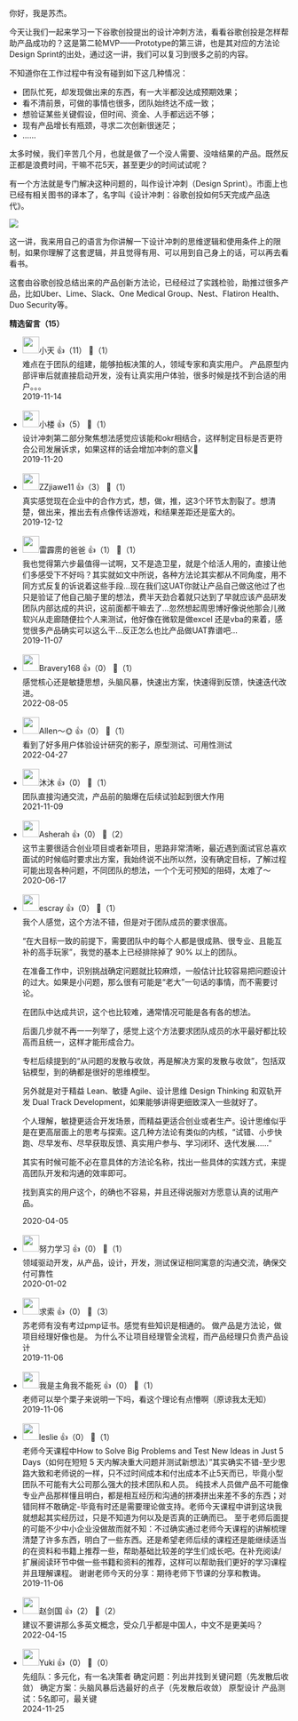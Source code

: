 你好，我是苏杰。

今天让我们一起来学习一下谷歌创投提出的设计冲刺方法，看看谷歌创投是怎样帮助产品成功的？这是第二轮MVP——Prototype的第三讲，也是其对应的方法论Design Sprint的出处，通过这一讲，我们可以复习到很多之前的内容。

不知道你在工作过程中有没有碰到如下这几种情况：

- 团队忙死，却发现做出来的东西，有一大半都没达成预期效果；
- 看不清前景，可做的事情也很多，团队始终达不成一致；
- 想验证某些关键假设，但时间、资金、人手都远远不够；
- 现有产品增长有瓶颈，寻求二次创新很迷茫；
- ……

太多时候，我们辛苦几个月，也就是做了一个没人需要、没啥结果的产品。既然反正都是浪费时间，干嘛不花5天，甚至更少的时间试试呢？

有一个方法就是专门解决这种问题的，叫作设计冲刺（Design Sprint）。市面上也已经有相关图书的译本了，名字叫《设计冲刺：谷歌创投如何5天完成产品迭代》。

![](https://static001.geekbang.org/resource/image/70/6e/701a88ed0ddc4597b27fc73b8cc4906e.png?wh=1920%2A1064)

这一讲，我来用自己的语言为你讲解一下设计冲刺的思维逻辑和使用条件上的限制，如果你理解了这套逻辑，并且觉得有用、可以用到自己身上的话，可以再去看看书。

这套由谷歌创投总结出来的产品创新方法论，已经经过了实践检验，助推过很多产品，比如Uber、Lime、Slack、One Medical Group、Nest、Flatiron Health、Duo Security等。
<div><strong>精选留言（15）</strong></div><ul>
<li><img src="https://static001.geekbang.org/account/avatar/00/1a/13/40/8898544a.jpg" width="30px"><span>小天</span> 👍（11） 💬（1）<div>难点在于团队的组建，能够拍板决策的人，领域专家和真实用户。
产品原型内部评审后就直接启动开发，没有让真实用户体验，很多时候是找不到合适的用户。。。</div>2019-11-14</li><br/><li><img src="https://static001.geekbang.org/account/avatar/00/11/02/2f/9f72b891.jpg" width="30px"><span>小楼</span> 👍（5） 💬（1）<div>设计冲刺第二部分聚焦想法感觉应该能和okr相结合，这样制定目标是否更符合公司发展诉求，如果这样的话会增加冲刺的意义🤔</div>2019-11-20</li><br/><li><img src="https://static001.geekbang.org/account/avatar/00/1b/0a/27/81af5adc.jpg" width="30px"><span>ZZjiawe11</span> 👍（3） 💬（1）<div>真实感觉现在企业中的合作方式，想，做，推，这3个环节太割裂了。想清楚，做出来，推出去有点像传话游戏，和结果差距还是蛮大的。</div>2019-12-12</li><br/><li><img src="https://static001.geekbang.org/account/avatar/00/11/15/02/66f65388.jpg" width="30px"><span>雷霹雳的爸爸</span> 👍（1） 💬（1）<div>我也觉得第六步最值得一试啊，又不是造卫星，就是个给活人用的，直接让他们多感受下不好吗？其实就如文中所说，各种方法论其实都从不同角度，用不同方式反复的诉说着这些手段…现在我们这UAT你就让产品自己做这他过了也只是验证了他自己脑子里的想法，费半天劲合着就只达到了早就应该产品研发团队内部达成的共识，这前面都干嘛去了…忽然想起周思博好像说他那会儿微软兴从走廊随便拉个人来测试，他好像在微软是做excel 还是vba的来着，感觉很多产品确实可以这么干…反正怎么也比产品做UAT靠谱吧…</div>2019-11-07</li><br/><li><img src="https://static001.geekbang.org/account/avatar/00/12/d0/4d/2116c1a4.jpg" width="30px"><span>Bravery168</span> 👍（0） 💬（1）<div>感觉核心还是敏捷思想，头脑风暴，快速出方案，快速得到反馈，快速迭代改进。</div>2022-08-05</li><br/><li><img src="https://static001.geekbang.org/account/avatar/00/24/ff/a9/b03399fd.jpg" width="30px"><span>Allen～🌞</span> 👍（0） 💬（1）<div>看到了好多用户体验设计研究的影子，原型测试、可用性测试</div>2022-04-27</li><br/><li><img src="https://static001.geekbang.org/account/avatar/00/28/42/31/c38d39ce.jpg" width="30px"><span>沐沐</span> 👍（0） 💬（1）<div>团队直接沟通交流，产品前的脑爆在后续试验起到很大作用</div>2021-11-09</li><br/><li><img src="https://static001.geekbang.org/account/avatar/00/1e/7e/a4/222287bc.jpg" width="30px"><span>Asherah</span> 👍（0） 💬（2）<div>这节主要很适合创业项目或者新项目，思路非常清晰，最近遇到面试官总喜欢面试的时候临时要求出方案，我始终说不出所以然，没有确定目标，了解过程可能出现各种问题，不同团队的想法，一个个无可预知的阻碍，太难了～</div>2020-06-17</li><br/><li><img src="https://static001.geekbang.org/account/avatar/00/0f/92/6d/becd841a.jpg" width="30px"><span>escray</span> 👍（0） 💬（1）<div>我个人感觉，这个方法不错，但是对于团队成员的要求很高。

“在大目标一致的前提下，需要团队中的每个人都是很成熟、很专业、且能互补的高手玩家”，我觉的基本上已经排除掉了 90% 以上的团队。

在准备工作中，识别挑战确定问题就比较麻烦，一般估计比较容易把问题设计的过大。如果是小问题，那么很有可能是“老大”一句话的事情，而不需要讨论。

在团队中达成共识，这个也比较难，通常情况可能是各有各的想法。

后面几步就不再一一列举了，感觉上这个方法要求团队成员的水平最好都比较高而且统一，这样才能形成合力。

专栏后续提到的“从问题的发散与收敛，再是解决方案的发散与收敛”，包括双钻模型，到的确都是很好的思维模型。

另外就是对于精益 Lean、敏捷 Agile、设计思维 Design Thinking 和双轨开发 Dual Track Development，如果能够讲得更细致深入一些就好了。

个人理解，敏捷更适合开发场景，而精益更适合创业或者生产。设计思维似乎是在更高层面上的思考与探索。这几种方法论有类似的内核，“试错、小步快跑、尽早发布、尽早获取反馈、真实用户参与、学习闭环、迭代发展……”

其实有时候可能不必在意具体的方法论名称，找出一些具体的实践方式，来提高团队开发和沟通的效率即可。

找到真实的用户这个，的确也不容易，并且还得说服对方愿意认真的试用产品。</div>2020-04-05</li><br/><li><img src="https://static001.geekbang.org/account/avatar/00/10/9b/72/99b52254.jpg" width="30px"><span>努力学习</span> 👍（0） 💬（1）<div>领域驱动开发，从产品，设计，开发，测试保证相同寓意的沟通交流，确保交付可靠性</div>2020-01-02</li><br/><li><img src="https://static001.geekbang.org/account/avatar/00/10/fa/7d/e9a1ebcb.jpg" width="30px"><span>求索</span> 👍（0） 💬（3）<div>苏老师有没有考过pmp证书。感觉有些知识是相通的。
做产品是方法论，做项目经理好像也是。
为什么不让项目经理管全流程，而产品经理只负责产品设计</div>2019-11-06</li><br/><li><img src="https://static001.geekbang.org/account/avatar/00/1a/1e/45/1dcf2d74.jpg" width="30px"><span>我是主角我不能死</span> 👍（0） 💬（1）<div>老师可以举个栗子来说明一下吗，看这个理论有点懵啊（原谅我太无知）</div>2019-11-06</li><br/><li><img src="https://static001.geekbang.org/account/avatar/00/14/34/df/64e3d533.jpg" width="30px"><span>leslie</span> 👍（0） 💬（1）<div>       老师今天课程中How to Solve Big Problems and Test New Ideas in Just 5 Days（如何在短短 5 天内解决重大问题并测试新想法）”其实确实不错-至少思路大致和老师说的一样，只不过时间成本和付出成本不止5天而已，毕竟小型团队不可能有大公司那么强大的技术团队和人员。
       纯技术人员做产品不可能像专业产品那样懂且明白，都是相互经历和沟通的拼凑拼出来差不多的东西；对错同样不敢确定-毕竟有时还是需要理论做支持。老师今天课程中讲到这块我就想起其实经历过，只是不知道为何以及是否真的正确而已。 
       至于老师后面提的可能不少中小企业没做故而就不知：不过确实通过老师今天课程的讲解梳理清楚了许多东西，明白了一些东西。还是希望老师后续的课程还是能继续适当的在资料和书籍上推荐一些，帮助基础比较差的学生们成长吧。在补充阅读&#47;扩展阅读环节中做一些书籍和资料的推荐，这样可以帮助我们更好的学习课程并且理解课程。
        谢谢老师今天的分享：期待老师下节课的分享和教诲。</div>2019-11-06</li><br/><li><img src="https://thirdwx.qlogo.cn/mmopen/vi_32/Q0j4TwGTfTL4QcuLUvATneiaAXZQ0iaCmqLYicH9Vg2HKrr29NnUWErTnoZibgcsWH8icyAgFpBEOACxVwgZtPe63GQ/132" width="30px"><span>赵剑国</span> 👍（2） 💬（2）<div>建议不要讲那么多英文概念，受众几乎都是中国人，中文不是更美吗？</div>2022-04-15</li><br/><li><img src="" width="30px"><span>Yuki</span> 👍（0） 💬（0）<div>先组队：多元化，有一名决策者
确定问题：列出并找到关键问题（先发散后收敛）
确定方案：头脑风暴后选最好的点子（先发散后收敛）
原型设计
产品测试：5名即可，最关键</div>2024-11-25</li><br/>
</ul>